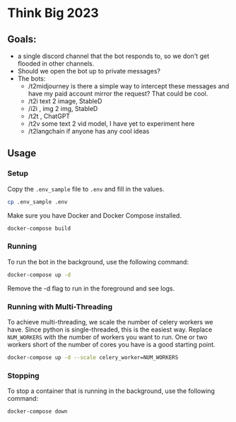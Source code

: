# Think Big 2023

## Goals:

  * a single discord channel that the bot responds to, so we don't get flooded in other channels.
  * Should we open the bot up to private messages?
  * The bots:
    * /t2midjourney <prompt> is there a simple way to intercept these messages and have my paid account mirror the request? That could be cool.
    * /t2i <prompt> text 2 image, StableD
    * /i2i <url> <prompt>, img 2 img, StableD
    * /t2t <prompt>, ChatGPT
    * /t2v <prompt> some text 2 vid model, I have yet to experiment here
    * /t2langchain if anyone has any cool ideas

## Usage

### Setup
Copy the `.env_sample` file to `.env` and fill in the values.

```sh
cp .env_sample .env
```

Make sure you have Docker and Docker Compose installed.

```sh
docker-compose build
```

### Running

To run the bot in the background, use the following command:
```sh
docker-compose up -d
```
Remove the -d flag to run in the foreground and see logs.

### Running with Multi-Threading
To achieve multi-threading, we scale the number of celery workers we have.
Since python is single-threaded, this is the easiest way.
Replace `NUM_WORKERS` with the number of workers you want to run.
One or two workers short of the number of cores you have is a good starting point.
```sh
docker-compose up -d --scale celery_worker=NUM_WORKERS
```

### Stopping
To stop a container that is running in the background, use the following command:
```sh
docker-compose down
```
